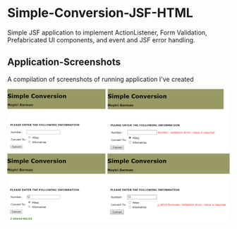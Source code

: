 # Simple-Conversion-JSF-HTML
Simple JSF application to implement ActionListener, Form Validation, Prefabricated UI components, and event and JSF error handling.

## Application-Screenshots

A compilation of screenshots of running application I've created

![](https://github.com/Moytri/Simple-Conversion-JSF-HTML/blob/master/images/open.png)


